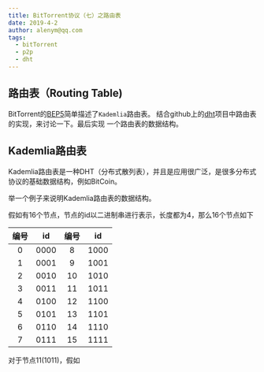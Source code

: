 ```yaml
---
title: BitTorrent协议（七）之路由表
date: 2019-4-2
author: alenym@qq.com
tags: 
  - bitTorrent 
  - p2p
  - dht
---
```


## 路由表（Routing Table) ##

BitTorrent的[BEP5](http://www.bittorrent.org/beps/bep_0005.html)简单描述了`Kademlia`路由表。
结合github上的[dht](https://github.com/shiyanhui/dht)项目中路由表的实现，来讨论一下。最后实现
一个路由表的数据结构。

<!-- more -->

## Kademlia路由表 ##

Kademlia路由表是一种DHT（分布式散列表），并且是应用很广泛，是很多分布式协议的基础数据结构，例如BitCoin。

举一个例子来说明Kademlia路由表的数据结构。

假如有16个节点，节点的id以二进制串进行表示，长度都为4，那么16个节点如下

|编号 | id | 编号 | id |
|:---------:|:---------:|:---------:|:---------:|
|  0  |  0000   |  8  |   1000   |
|  1  |  0001   | 9   |   1001   |
|  2  |  0010   |  10  |  1010   |
|  3  |  0011   | 11   |  1011   |
|  4  |  0100   | 12   |  1100   |
|  5  |  0101   | 13   |  1101   |
|  6  |  0110   | 14    | 1110   |
|  7  |  0111   | 15   |  1111   |


对于节点11(1011)，假如